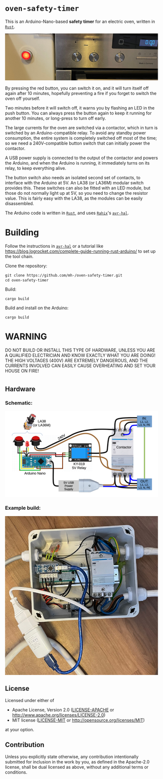 `oven-safety-timer`
==================

This is an Arduino-Nano-based **safety timer** for an electric oven, written in [`Rust`]. 

![Oven Timer installed](Oven_Timer_installed.jpg)

By pressing the red button, you can switch it on, and it will turn itself off again after 10 minutes, hopefully preventing a fire if you forget to switch the oven off yourself. 

Two minutes before it will switch off, it warns you by flashing an LED in the push button. You can always press the button again to keep it running for another 10 minutes, or long-press to turn off early.

The large currents for the oven are switched via a contactor, which in turn is switched by an Arduino-compatible relay. 
To avoid any standby power consumption, the entire system is completely switched off most of the time; so we need a 240V-compatible button switch that can initially power the contactor. 

A USB power supply is connected to the output of the contactor and powers the Arduino, and when the Arduino is running, it immediately turns on its relay, to keep everything alive. 

The button switch also needs an isolated second set of contacts, to interface with the Arduino at 5V. An LA38 (or LA36M) modular switch provides this. These switches can also be fitted with an LED module, but those do not normally light up at 5V, so you need to change the resistor value. This is fairly easy with the LA38, as the modules can be easily disassembled.

The Arduino code is written in [`Rust`], and uses [`Rahix`]'s [`avr-hal`].

[`Rahix`]: https://blog.rahix.de/
[`Rust`]: https://www.rust-lang.org/
[`avr-hal`]: https://github.com/Rahix/avr-hal/

# Building

Follow the instructions in [`avr-hal`] or a tutorial like https://blog.logrocket.com/complete-guide-running-rust-arduino/ to set up the tool chain.

Clone the repository:
```
git clone https://github.com/mh-/oven-safety-timer.git
cd oven-safety-timer
```
Build:
```
cargo build
```
Build and install on the Arduino:
```
cargo build
```


#
# WARNING

DO NOT BUILD OR INSTALL THIS TYPE OF HARDWARE, UNLESS YOU ARE A QUALIFIED ELECTRICIAN AND KNOW EXACTLY WHAT YOU ARE DOING! 
THE HIGH VOLTAGES (400V) ARE EXTREMELY DANGEROUS, AND THE CURRENTS INVOLVED CAN EASILY CAUSE OVERHEATING AND SET YOUR HOUSE ON FIRE!
#

## Hardware

### Schematic:

![Oven Timer Schematic](Oven_Timer_Schematic.png)

### Example build:

![Oven Timer Hardware](Oven_Timer_Hardware.jpg)


## License
Licensed under either of

 - Apache License, Version 2.0
   ([LICENSE-APACHE](LICENSE-APACHE) or <http://www.apache.org/licenses/LICENSE-2.0>)
 - MIT license
   ([LICENSE-MIT](LICENSE-MIT) or <http://opensource.org/licenses/MIT>)

at your option.

## Contribution
Unless you explicitly state otherwise, any contribution intentionally submitted
for inclusion in the work by you, as defined in the Apache-2.0 license, shall
be dual licensed as above, without any additional terms or conditions.
